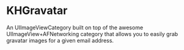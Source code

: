 KHGravatar
==========

An UIImageViewCategory built on top of the awesome UIImageView+AFNetworking category that allows you to easily grab gravatar images for a given email address.